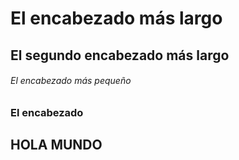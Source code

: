 # El encabezado más largo
## El segundo encabezado más largo
###### El encabezado más pequeño
### El encabezado
## HOLA MUNDO